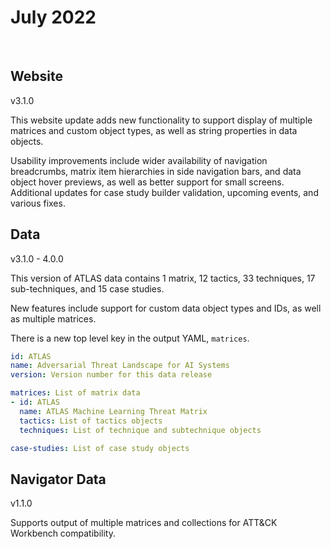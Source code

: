 # July 2022
<br>

## Website
v3.1.0
<br>

This website update adds new functionality to support display of multiple matrices and custom object types, as well as string properties in data objects.

Usability improvements include wider availability of navigation breadcrumbs, matrix item hierarchies in side navigation bars, and data object hover previews, as well as better support for small screens.  Additional updates for case study builder validation, upcoming events, and various fixes.


## Data
v3.1.0 - 4.0.0
<br>

This version of ATLAS data contains 1 matrix, 12 tactics, 33 techniques, 17 sub-techniques, and 15 case studies.

New features include support for custom data object types and IDs, as well as multiple matrices.

There is a new top level key in the output YAML, `matrices`.
  ```yaml
  id: ATLAS
  name: Adversarial Threat Landscape for AI Systems
  version: Version number for this data release

  matrices: List of matrix data
  - id: ATLAS
    name: ATLAS Machine Learning Threat Matrix
    tactics: List of tactics objects
    techniques: List of technique and subtechnique objects

  case-studies: List of case study objects
  ```

## Navigator Data
v1.1.0
<br>

Supports output of multiple matrices and collections for ATT&CK Workbench compatibility.
